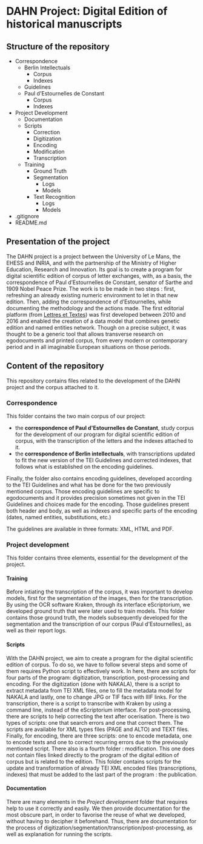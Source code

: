# DAHN Project: Digital Edition of historical manuscripts

## Structure of the repository

- Correspondence
  - Berlin Intellectuals
    - Corpus
    - Indexes
  - Guidelines
  - Paul d'Estournelles de Constant
    - Corpus
    - Indexes
- Project Development
  - Documentation
  - Scripts
    - Correction
    - Digitization
    - Encoding
    - Modification
    - Transcription
  - Training
    - Ground Truth
    - Segmentation
      - Logs
      - Models
    - Text Recognition
      - Logs
      - Models
- .gitignore
- README.md

##  Presentation of the project

The DAHN project is a project between the University of Le Mans, the EHESS and INRIA, and with the partnership of the Ministry of Higher Education, Research and Innovation. Its goal is to create a program for digital scientific edition of corpus of letter exchanges, with, as a basis, the correspondence of Paul d’Estournelles de Constant, senator of Sarthe and 1909 Nobel Peace Prize. The work is to be made in two steps : first, refreshing an already existing numeric environment to let in that new edition. Then, adding the correspondence of d’Estournelles, while documenting the methodology and the actions made. The first editorial platform (from [Lettres et Textes](https://www.berliner-intellektuelle.eu)) was first developed between 2010 and 2016 and enabled the creation of a data model that combines genetic edition and named entities network. Though on a precise subject, it was thought to be a generic tool that allows transverse research on egodocuments and printed corpus, from every modern or contemporary period and in all imaginable European situations on those periods.

## Content of the repository

This repository contains files related to the development of the DAHN project and the corpus attached to it.

### Correspondence
This folder contains the two main corpus of our project: 
- the **correspondence of Paul d'Estournelles de Constant**, study corpus for the development of our program for digital scientific edition of corpus, with the transcription of the letters and the indexes attached to it.
- the **correspondence of Berlin intellectuals**, with transcriptions updated to fit the new version of the TEI Guidelines and corrected indexes, that follows what is established on the encoding guidelines.

Finally, the folder also contains encoding guidelines, developed according to the TEI Guidelines and what has be done for the two previously mentioned corpus. Those encoding guidelines are specific to egodocuments and it provides precision sometimes not given in the TEI Guidelines and choices made for the encoding. Those guidelines present both header and body, as well as indexes and specific parts of the encoding (dates, named entities, substitutions, etc.)

The guidelines are available in three formats: XML, HTML and PDF. 

### Project development
This folder contains three elements, essential for the development of the project.

#### Training
Before intiating the transcription of the corpus, it was important to develop models, first for the segmentation of the images, then for the transcription.
By using the OCR software Kraken, through its interface eScriptorium, we developed ground truth that were later used to train models. 
This folder contains those ground truth, the models subsequently developed for the segmentation and the transcription of our corpus (Paul d'Estournelles), as well as their report logs.

#### Scripts
With the DAHN project, we aim to create a program for the digital scientific edition of corpus. To do so, we have to follow several steps and some of them requires Python script to effectively work.
In here, there are scripts for four parts of the program: digitization, transcription, post-processing and encoding. 
For the digitization (done with NAKALA), there is a script to extract metadata from TEI XML files, one to fill the metadata model for NAKALA and lastly, one to change JPG or TIF facs with IIIF links.
For the transcription, there is a script to transcribe with Kraken by using a command line, instead of the eScriptorium interface.
For post-processing, there are scripts to help correcting the text after ocerisation. There is two types of scripts: one that search errors and one that correct them. The scripts are available for XML types files (PAGE and ALTO) and TEXT files.
Finally, for encoding, there are three scripts: one to encode metadata, one to encode texts and one to correct recurring errors due to the previously mentioned script.
There also is a fourth folder : modification. This one does not contain files linked directly to the program of the digital edition of corpus but is related to the edition. This folder contains scripts for the update and transformation of already TEI XML encoded files (transcriptions, indexes) that must be added to the last part of the program : the publication.

#### Documentation
There are many elements in the *Project development* folder that requires help to use it correctly and easily. 
We then provide documentation for the most obscure part, in order to favorise the reuse of what we developed, without having to decipher it beforehand. 
Thus, there are documentation for the process of digitization/segmentation/transcription/post-processing, as well as explanation for running the scripts.
